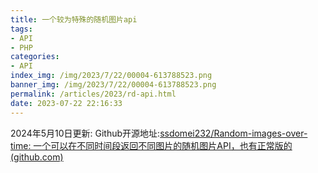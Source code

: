 ```yaml
---
title: 一个较为特殊的随机图片api
tags: 
- API
- PHP
categories: 
- API
index_img: /img/2023/7/22/00004-613788523.png
banner_img: /img/2023/7/22/00004-613788523.png
permalink: /articles/2023/rd-api.html
date: 2023-07-22 22:16:33
---
```

2024年5月10日更新:
Github开源地址:[ssdomei232/Random-images-over-time: 一个可以在不同时间段返回不同图片的随机图片API，也有正常版的 (github.com)](https://github.com/ssdomei232/Random-images-over-time)